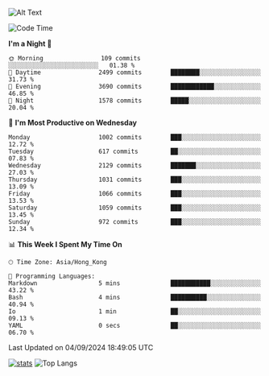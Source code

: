 ![Alt Text](https://media.tenor.com/3Gehha8RO-sAAAAC/goose-dance.gif)

<!--START_SECTION:waka-->
![Code Time](http://img.shields.io/badge/Code%20Time-290%20hrs%2034%20mins-blue)

**I'm a Night 🦉** 

```text
🌞 Morning                109 commits         ░░░░░░░░░░░░░░░░░░░░░░░░░   01.38 % 
🌆 Daytime                2499 commits        ████████░░░░░░░░░░░░░░░░░   31.73 % 
🌃 Evening                3690 commits        ████████████░░░░░░░░░░░░░   46.85 % 
🌙 Night                  1578 commits        █████░░░░░░░░░░░░░░░░░░░░   20.04 % 
```
📅 **I'm Most Productive on Wednesday** 

```text
Monday                   1002 commits        ███░░░░░░░░░░░░░░░░░░░░░░   12.72 % 
Tuesday                  617 commits         ██░░░░░░░░░░░░░░░░░░░░░░░   07.83 % 
Wednesday                2129 commits        ███████░░░░░░░░░░░░░░░░░░   27.03 % 
Thursday                 1031 commits        ███░░░░░░░░░░░░░░░░░░░░░░   13.09 % 
Friday                   1066 commits        ███░░░░░░░░░░░░░░░░░░░░░░   13.53 % 
Saturday                 1059 commits        ███░░░░░░░░░░░░░░░░░░░░░░   13.45 % 
Sunday                   972 commits         ███░░░░░░░░░░░░░░░░░░░░░░   12.34 % 
```


📊 **This Week I Spent My Time On** 

```text
🕑︎ Time Zone: Asia/Hong_Kong

💬 Programming Languages: 
Markdown                 5 mins              ███████████░░░░░░░░░░░░░░   43.22 % 
Bash                     4 mins              ██████████░░░░░░░░░░░░░░░   40.94 % 
Io                       1 min               ██░░░░░░░░░░░░░░░░░░░░░░░   09.13 % 
YAML                     0 secs              ██░░░░░░░░░░░░░░░░░░░░░░░   06.70 % 
```


 Last Updated on 04/09/2024 18:49:05 UTC
<!--END_SECTION:waka-->
[![stats](https://github-readme-stats-rose-phi.vercel.app/api?username=jxncted&count_private=true)](https://github.com/jxncted/github-readme-stats)
![Top Langs](https://github-readme-stats-rose-phi.vercel.app/api/top-langs/?username=jxncted\&layout=compact&hide=c,assembly,jupyter%20notebook)
